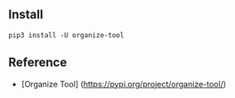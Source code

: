 ## Install

```
pip3 install -U organize-tool
```

## Reference

- [Organize Tool] (https://pypi.org/project/organize-tool/)
